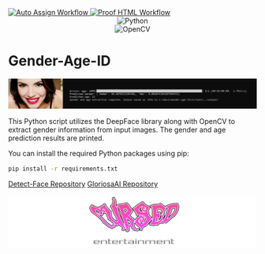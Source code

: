 <a href="https://github.com/CursedPrograms/Gender-Age-ID/actions/workflows/auto-assign.yml">
    <img class="workflow-badge workflow-success" src="https://github.com/CursedPrograms/Gender-Age-ID/actions/workflows/auto-assign.yml/badge.svg" alt="Auto Assign Workflow">
</a>

<a href="https://github.com/CursedPrograms/Gender-Age-ID/actions/workflows/proof-html.yml">
    <img class="workflow-badge workflow-success" src="https://CursedPrograms/Gender-Age-ID/actions/workflows/proof-html.yml/badge.svg" alt="Proof HTML Workflow">
</a>

<div align="center">
  <img alt="Python" src="https://img.shields.io/badge/python%20-%23323330.svg?&style=for-the-badge&logo=python&logoColor=white"/>
</div>

<div align="center">
   <img alt="OpenCV" src="https://img.shields.io/badge/opencv-%23323330.svg?&style=for-the-badge&logo=opencv&logoColor=white"/>
</div>

# Gender-Age-ID

<a target="_blank">
    <img src="https://github.com/CursedPrograms/Gender-Age-ID/blob/main/demo_images/age-gender-demo.png"
        alt="Age-Gender Demo Image">
</a>

This Python script utilizes the DeepFace library along with OpenCV to extract gender information from input images. The gender and age prediction results are printed.

You can install the required Python packages using pip:
```bash
pip install -r requirements.txt
```
[Detect-Face Repository](https://github.com/CursedPrograms/Detect-Face)
[GloriosaAI Repository](https://github.com/CursedPrograms/GloriosaAI)

<a href="https://cursed-entertainment.itch.io/" target="_blank">
    <img src="https://github.com/CursedPrograms/cursedentertainment/raw/main/images/logos/logo-wide-grey.png"
        alt="CursedEntertainment Logo">
</a>

